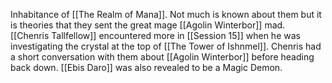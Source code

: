 Inhabitance of [[The Realm of Mana]]. Not much is known about them but it is theories that they sent the great mage [[Agolin Winterbor]] mad. [[Chenris Tallfellow]] encountered more in [[Session 15]] when he was investigating the crystal at the top of [[The Tower of Ishnmel]]. Chenris had a short conversation with them about [[Agolin Winterbor]] before heading back down. [[Ebis Daro]] was also revealed to be a Magic Demon.